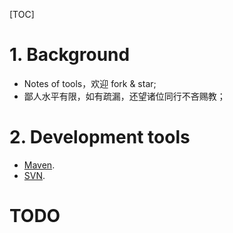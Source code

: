 [TOC]

# 1. Background

- Notes of tools，欢迎 fork & star;
- 鄙人水平有限，如有疏漏，还望诸位同行不吝赐教；

# 2. Development tools

- [Maven](./DevelopmentTools/Maven.md).
- [SVN](./DevelopmentTools/SVN.md).

# TODO